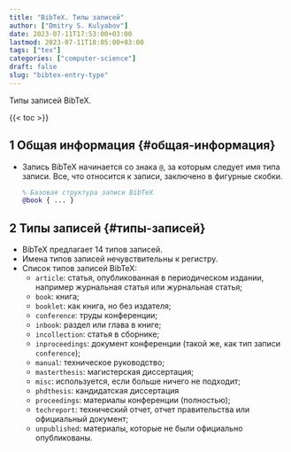 ```yaml
---
title: "BibTeX. Типы записей"
author: ["Dmitry S. Kulyabov"]
date: 2023-07-11T17:53:00+03:00
lastmod: 2023-07-11T18:05:00+03:00
tags: ["tex"]
categories: ["computer-science"]
draft: false
slug: "bibtex-entry-type"
---
```


Типы записей BibTeX.

<!--more-->

{{< toc >}}


## <span class="section-num">1</span> Общая информация {#общая-информация}

-   Запись BibTeX начинается со знака `@`, за которым следует имя типа записи. Все, что относится к записи, заключено в фигурные скобки.
    ```bibtex
    % Базовая структура записи BibTeX
    @book { ... }
    ```


## <span class="section-num">2</span> Типы записей {#типы-записей}

-   BibTeX предлагает 14 типов записей.
-   Имена типов записей нечувствительны к регистру.
-   Список типов записей BibTeX:
    -   `article`: статья, опубликованная в периодическом издании, например журнальная статья или журнальная статья;
    -   `book`: книга;
    -   `booklet`: как книга, но без издателя;
    -   `conference`: труды конференции;
    -   `inbook`: раздел или глава в книге;
    -   `incollection`: статья в сборнике;
    -   `inproceedings`: документ конференции (такой же, как тип записи `conference`);
    -   `manual`: техническое руководство;
    -   `masterthesis`: магистерская диссертация;
    -   `misc`: используется, если больше ничего не подходит;
    -   `phdthesis`: кандидатская диссертация
    -   `proceedings`: материалы конференции (полностью);
    -   `techreport`: технический отчет, отчет правительства или официальный документ;
    -   `unpublished`: материалы, которые не были официально опубликованы.
